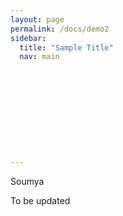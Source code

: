 ```yaml
---
layout: page
permalink: /docs/demo2
sidebar:
  title: "Sample Title"
  nav: main











---
```

Soumya

To be updated
